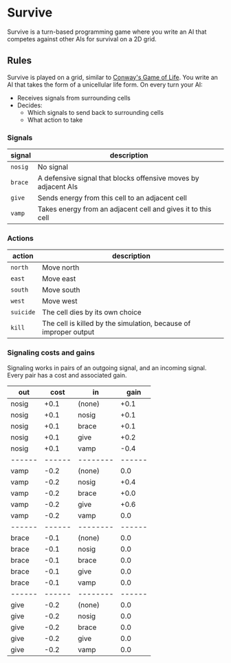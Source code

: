 # Survive

Survive is a turn-based programming game where you write an AI that competes
against other AIs for survival on a 2D grid.

## Rules

Survive is played on a grid, similar to [Conway's Game of Life][1]. You write an
AI that takes the form of a unicellular life form. On every turn your AI:

  - Receives signals from surrounding cells
  - Decides:
    - Which signals to send back to surrounding cells
    - What action to take

### Signals

| signal    | description                                                     |
| --------- | --------------------------------------------------------------- |
| `nosig`   | No signal                                                       |
| `brace`   | A defensive signal that blocks offensive moves by adjacent AIs  |
| `give`    | Sends energy from this cell to an adjacent cell                 |
| `vamp`    | Takes energy from an adjacent cell and gives it to this cell    |


### Actions

| action    | description                                                     |
| --------- | --------------------------------------------------------------- |
| `north`   | Move north                                                      |
| `east`    | Move east                                                       |
| `south`   | Move south                                                      |
| `west`    | Move west                                                       |
| `suicide` | The cell dies by its own choice                                 |
| `kill`    | The cell is killed by the simulation, because of improper output|


### Signaling costs and gains

Signaling works in pairs of an outgoing signal, and an incoming signal. Every
pair has a cost and associated gain.

| out   | cost | in     | gain |
| ------|------|--------|------|
| nosig | +0.1 | (none) | +0.1 |
| nosig | +0.1 | nosig  | +0.1 |
| nosig | +0.1 | brace  | +0.1 |
| nosig | +0.1 | give   | +0.2 |
| nosig | +0.1 | vamp   | -0.4 |
| ------|------|--------|------|
| vamp  | -0.2 | (none) |  0.0 |
| vamp  | -0.2 | nosig  | +0.4 |
| vamp  | -0.2 | brace  | +0.0 |
| vamp  | -0.2 | give   | +0.6 |
| vamp  | -0.2 | vamp   |  0.0 |
| ------|------|--------|------|
| brace | -0.1 | (none) |  0.0 |
| brace | -0.1 | nosig  |  0.0 |
| brace | -0.1 | brace  |  0.0 |
| brace | -0.1 | give   |  0.0 |
| brace | -0.1 | vamp   |  0.0 |
| ------|------|--------|------|
| give  | -0.2 | (none) |  0.0 |
| give  | -0.2 | nosig  |  0.0 |
| give  | -0.2 | brace  |  0.0 |
| give  | -0.2 | give   |  0.0 |
| give  | -0.2 | vamp   |  0.0 |

  [1]: https://en.wikipedia.org/wiki/Conway%27s_Game_of_Life
